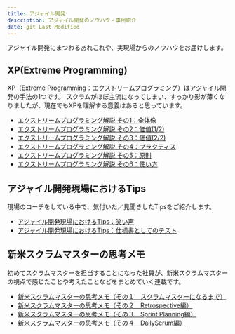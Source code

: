 ```yaml
---
title: アジャイル開発
description: アジャイル開発のノウハウ・事例紹介
date: git Last Modified
---
```


アジャイル開発にまつわるあれこれや、実現場からのノウハウをお届けします。

## XP(Extreme Programming)

XP（Extreme Programming：エクストリームプログラミング）はアジャイル開発の手法の1つです。
スクラムがほぼ主流になってしまい、すっかり影が薄くなりましたが、現在でもXPを理解する意義はあると思っています。

- [エクストリームプログラミング解説 その1：全体像](/agile/agile-xp_01/)
- [エクストリームプログラミング解説 その2：価値(1/2)](/agile/agile-xp_02/)
- [エクストリームプログラミング解説 その3：価値(2/2)](/agile/agile-xp_03/)
- [エクストリームプログラミング解説 その4：プラクティス](/agile/agile-xp_04/)
- [エクストリームプログラミング解説 その5：原則](/agile/agile-xp_05/)
- [エクストリームプログラミング解説 その6：使い方](/agile/agile-xp_06/)

## アジャイル開発現場におけるTips

現場のコーチをしている中で、気付いた／見聞きしたTipsをご紹介します。

- [アジャイル開発現場におけるTips：笑い声](/agile/agile-tips_01/)
- [アジャイル開発現場におけるTips：仕様書としてのテスト](/agile/agile-tips_02/)

## 新米スクラムマスターの思考メモ

初めてスクラムマスターを担当することになった社員が、新米スクラムマスターの視点で感じたことや考えたことなどをまとめていく連載です。

- [新米スクラムマスターの思考メモ（その１　スクラムマスターになるまで）](/blogs/2022/11/24/newcomer-scrum-master-01/)
- [新米スクラムマスターの思考メモ（その２　Retrospective編）](/blogs/2022/12/05/newcomer-scrum-master-02/)
- [新米スクラムマスターの思考メモ（その３　Sprint Planning編）](/blogs/2022/12/17/newcomer-scrum-master-03/)
- [新米スクラムマスターの思考メモ（その４　DailyScrum編）](/blogs/2022/12/28/newcomer-scrum-master-04/)
